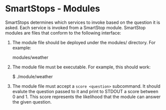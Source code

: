 # SmartStops - Modules
SmartStops determines which services to invoke based on the question it is asked. Each service is invoked from a SmartStop module. SmartStop modules are files that conform to the following interface:

1) The module file should be deployed under the modules/ directory. For example:

    modules/weather

2) The module file must be executable. For example, this should work:

    $ ./module/weather

3) The module file must accept a `score <question>` subcommand. It should evalute the question passed to it and print to STDOUT a score between 0 and 1. This score represents the likelihood that the module can answer the given question.
